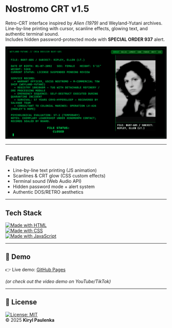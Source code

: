 # Nostromo CRT v1.5

Retro-CRT interface inspired by *Alien (1979)* and Weyland-Yutani archives.  
Line-by-line printing with cursor, scanline effects, glowing text, and authentic terminal sound.  
Includes hidden password-protected mode with **SPECIAL ORDER 937** alert.  

![Nostromo CRT Demo](demo.png)

---

## Features
- Line-by-line text printing (JS animation)  
- Scanlines & CRT glow (CSS custom effects)  
- Terminal sound (Web Audio API)  
- Hidden password mode + alert system  
- Authentic DOS/RETRO aesthetics  

---

## Tech Stack
[![Made with HTML](https://img.shields.io/badge/HTML-5-orange)]()  
[![Made with CSS](https://img.shields.io/badge/CSS-3-blue)]()  
[![Made with JavaScript](https://img.shields.io/badge/JavaScript-ES6-yellow)]()  

---

## 🚀 Demo
👉 Live demo: [GitHub Pages](https://kirill-pavlenko-by.github.io/Alien-Nostromo-archives/)  

*(or check out the video demo on YouTube/TikTok)*  

---

## 📜 License
[![License: MIT](https://img.shields.io/badge/License-MIT-green.svg)](LICENSE)  
© 2025 **Kiryl Paulenka**
